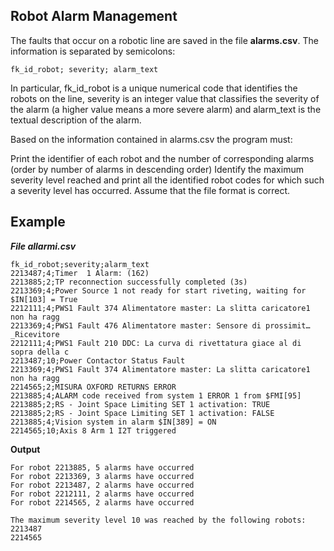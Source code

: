 ## Robot Alarm Management

The faults that occur on a robotic line are saved in the file **alarms.csv**. The information is separated by semicolons:


```
fk_id_robot; severity; alarm_text
```

In particular, fk_id_robot is a unique numerical code that identifies the robots on the line, severity is an integer value that classifies the severity of the alarm (a higher value means a more severe alarm) and alarm_text is the textual description of the alarm.

Based on the information contained in alarms.csv the program must:

Print the identifier of each robot and the number of corresponding alarms (order by number of alarms in descending order)
Identify the maximum severity level reached and print all the identified robot codes for which such a severity level has occurred.
Assume that the file format is correct.

## Example

***File allarmi.csv***

```
fk_id_robot;severity;alarm_text
2213487;4;Timer  1 Alarm: (162)
2213885;2;TP reconnection successfully completed (3s)
2213369;4;Power Source 1 not ready for start riveting, waiting for $IN[103] = True
2212111;4;PWS1 Fault 374 Alimentatore master: La slitta caricatore1 non ha ragg
2213369;4;PWS1 Fault 476 Alimentatore master: Sensore di prossimit… _Ricevitore
2212111;4;PWS1 Fault 210 DDC: La curva di rivettatura giace al di sopra della c
2213487;10;Power Contactor Status Fault
2213369;4;PWS1 Fault 374 Alimentatore master: La slitta caricatore1 non ha ragg
2214565;2;MISURA OXFORD RETURNS ERROR
2213885;4;ALARM code received from system 1 ERROR 1 from $FMI[95]
2213885;2;RS - Joint Space Limiting SET 1 activation: TRUE
2213885;2;RS - Joint Space Limiting SET 1 activation: FALSE
2213885;4;Vision system in alarm $IN[389] = ON
2214565;10;Axis 8 Arm 1 I2T triggered
```

**Output**

```
For robot 2213885, 5 alarms have occurred
For robot 2213369, 3 alarms have occurred
For robot 2213487, 2 alarms have occurred
For robot 2212111, 2 alarms have occurred
For robot 2214565, 2 alarms have occurred

The maximum severity level 10 was reached by the following robots:
2213487
2214565

```


